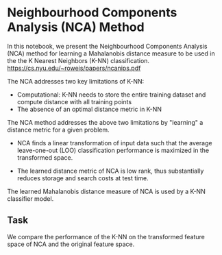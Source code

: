 # Neighbourhood Components Analysis (NCA) Method

In this notebook, we present the Neighbourhood Components Analysis (NCA) method for learning a Mahalanobis distance measure to be used in the the K Nearest Neighbors (K-NN) classification. 
https://cs.nyu.edu/~roweis/papers/ncanips.pdf

The NCA addresses two key limitations of K-NN:

- Computational: K-NN needs to store the entire training dataset and compute distance with all training points
- The absence of an optimal distance metric in K-NN


The NCA method addresses the above two limitations by "learning" a distance metric for a given problem. 

- NCA finds a linear transformation of input data such that the average leave-one-out (LOO) classification performance is maximized in the transformed space. 

- The learned distance metric of NCA is low rank, thus substantially reduces storage and search costs at test time.


The learned Mahalanobis distance measure of NCA is used by a K-NN classifier model. 


## Task

We compare the performance of the K-NN on the transformed feature space of NCA and the original feature space.  

